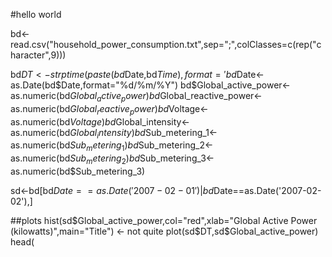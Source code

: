 #hello world

bd<-read.csv("household_power_consumption.txt",sep=";",colClasses=c(rep("character",9)))

bd$DT<-strptime(paste(bd$Date,bd$Time),format='%d/%m/%Y %T')
bd$Date<-as.Date(bd$Date,format="%d/%m/%Y")
bd$Global_active_power<-as.numeric(bd$Global_active_power)
bd$Global_reactive_power<-as.numeric(bd$Global_reactive_power)
bd$Voltage<-as.numeric(bd$Voltage)
bd$Global_intensity<-as.numeric(bd$Global_intensity)
bd$Sub_metering_1<-as.numeric(bd$Sub_metering_1)
bd$Sub_metering_2<-as.numeric(bd$Sub_metering_2)
bd$Sub_metering_3<-as.numeric(bd$Sub_metering_3)

 
sd<-bd[bd$Date==as.Date('2007-02-01') | bd$Date==as.Date('2007-02-02'),]


##plots
hist(sd$Global_active_power,col="red",xlab="Global Active Power (kilowatts)",main="Title")  <- not quite
plot(sd$DT,sd$Global_active_power)
head(
